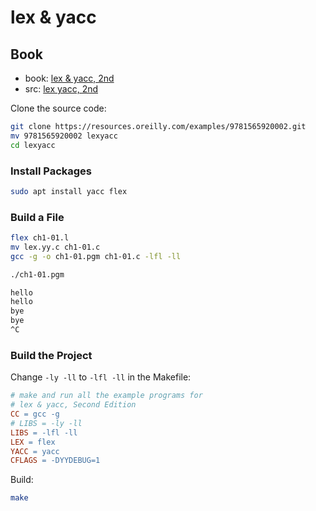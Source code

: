 # lex & yacc

## Book

- book: [lex & yacc, 2nd](https://learning.oreilly.com/library/view/lex-yacc/9781565920002/)
- src: [lex yacc, 2nd](https://resources.oreilly.com/examples/9781565920002)

Clone the source code:

```bash
git clone https://resources.oreilly.com/examples/9781565920002.git
mv 9781565920002 lexyacc
cd lexyacc
```

### Install Packages

```bash
sudo apt install yacc flex
```

### Build a File

```bash
flex ch1-01.l
mv lex.yy.c ch1-01.c
gcc -g -o ch1-01.pgm ch1-01.c -lfl -ll
```

```bash
./ch1-01.pgm

hello
hello
bye
bye
^C
```

### Build the Project

Change `-ly -ll` to `-lfl -ll` in the Makefile:

```makefile
# make and run all the example programs for
# lex & yacc, Second Edition
CC = gcc -g
# LIBS = -ly -ll
LIBS = -lfl -ll
LEX = flex
YACC = yacc
CFLAGS = -DYYDEBUG=1
```

Build:

```bash
make
```

